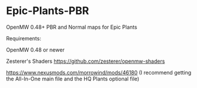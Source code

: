 # Epic-Plants-PBR
OpenMW 0.48+  PBR and Normal maps for Epic Plants

Requirements:

OpenMW 0.48 or newer

Zesterer's Shaders https://github.com/zesterer/openmw-shaders

https://www.nexusmods.com/morrowind/mods/46180 (I recommend getting the All-In-One main file and the HQ Plants optional file)
